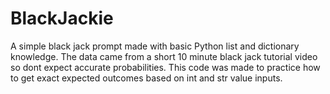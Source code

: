 # BlackJackie
A simple black jack prompt made with basic Python list and dictionary knowledge. The data came from a short 10 minute black jack tutorial video so dont expect accurate probabilities. This code was made to practice how to get exact expected outcomes based on int and str value inputs. 
